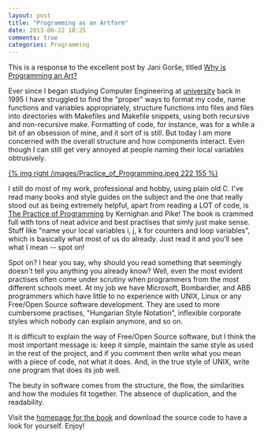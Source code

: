 ```yaml
---
layout: post
title: "Programming as an Artform"
date: 2013-06-22 18:25
comments: true
categories: Programming
---
```


This is a response to the excellent post by Jani Gorše, titled
[Why is Programming an Art?](https://blooki.st/BlookElement/ShowTextPhoto?blookElementId=1962)

Ever since I began studying Computer Engineering at
[university](http://www.mdh.se) back in 1995 I have struggled to find
the "proper" ways to format my code, name functions and variables
appropriately, structure functions into files and files into
directories with Makefiles and Makefile snippets, using both recursive
and non-recursive make.  Formatting of code, for instance, was for a
while a bit of an obsession of mine, and it sort of is still.  But
today I am more concerned with the overall structure and how
components interact.  Even though I can still get very annoyed at
people naming their local variables obtrusively.

[{% img right /images/Practice_of_Programming.jpeg 222 155 %}](http://www.amazon.com/Practice-Programming-Addison-Wesley-Professional-Computing/dp/020161586X)

I still do most of my work, professional and hobby, using plain old C.
I've read many books and style guides on the subject and the one that
really stood out as being extremely helpful, apart from reading a LOT
of code, is
[The Practice of Programming](http://www.amazon.com/Practice-Programming-Addison-Wesley-Professional-Computing/dp/020161586X)
by Kernighan and Pike!  The book is crammed full with tons of neat
advice and best practises that simly just make sense.  Stuff like
"name your local variables i, j, k for counters and loop variables",
which is basically what most of us do already.  Just read it and
you'll see what I mean -- spot on!

Spot on? I hear you say, why should you read something that seemingly
doesn't tell you anything you already know?  Well, even the most
evident practises often come under scrutiny when programmers from the
most different schools meet.  At my job we have Microsoft, Bombardier,
and ABB programmers which have little to no experience with UNIX,
Linux or any Free/Open Source software development.  They are used to
more cumbersome practises, "Hungarian Style Notation", inflexible
corporate styles which nobody can explain anymore, and so on.

It is difficult to explain the way of Free/Open Source software, but I
think the most important message is: keep it simple, maintain the same
style as used in the rest of the project, and if you comment then
write what you mean with a piece of code, not what it does.  And, in
the true style of UNIX, write one program that does its job well.

The beuty in software comes from the structure, the flow, the
similarities and how the modules fit together.  The absence of
duplication, and the readability.

Visit the
[homepage for the book](http://www.informit.com/store/practice-of-programming-9780201615869)
and download the source code to have a look for yourself.  Enjoy!

